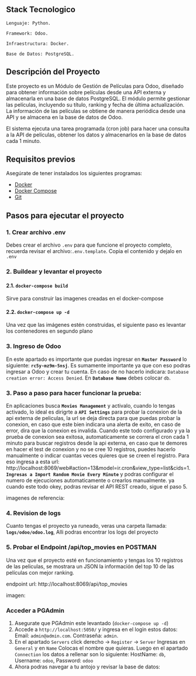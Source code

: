 ## Stack Tecnologico

```
Lenguaje: Python.

Framework: Odoo.

Infraestructura: Docker.

Base de Datos: PostgreSQL.
```

## Descripción del Proyecto

Este proyecto es un Módulo de Gestión de Películas para Odoo, diseñado para obtener información sobre películas desde una API externa y almacenarla en una base de datos PostgreSQL. El módulo permite gestionar las películas, incluyendo su título, ranking y fecha de última actualización. La información de las películas se obtiene de manera periódica desde una API y se almacena en la base de datos de Odoo.

El sistema ejecuta una tarea programada (cron job) para hacer una consulta a la API de películas, obtener los datos y almacenarlos en la base de datos cada 1 minuto.

## Requisitos previos

Asegúrate de tener instalados los siguientes programas:

- [Docker](https://www.docker.com/get-started)
- [Docker Compose](https://docs.docker.com/compose/install/)
- [Git](https://git-scm.com/)

## Pasos para ejecutar el proyecto

### 1. Crear archivo .env

Debes crear el archivo `.env` para que funcione el proyecto completo, recuerda revisar el archivo:`.env.template`. Copia el contenido y dejalo en `.env`

### 2. Buildear y levantar el proyecto

#### **2.1. `docker-compose build`**

Sirve para construir las imagenes creadas en el docker-compose

#### **2.2. `docker-compose up -d`**

Una vez que las imágenes estén construidas, el siguiente paso es levantar los contenedores en segundo plano

### 3. Ingreso de Odoo

En este apartado es importante que puedas ingresar en **`Master Password`** lo siguiente: **`rc5y-mz9m-5nsj`**. Es sumamente importante ya que con eso podras ingresar a Odoo y crear tu cuenta. En caso de no hacerlo indicara: `Database creation error: Access Denied`. En **`Database Name`** debes colocar `db`.

### 3. Paso a paso para hacer funcionar la prueba:

En aplicaciones busca **`Movies Management`** y activalo, cuando lo tengas activado, lo ideal es dirigrte a **`API Settings`** para probar la conexion de la api externa de peliculas, la url se deja directa para que puedas probar la conexion, en caso que este bien indicara una alerta de exito, en caso de error, dira que la conexion es invalida. Cuando este todo configurado y ya la prueba de conexion sea exitosa, automaticamente se correra el cron cada 1 minuto para buscar registros desde la api externa, en caso que te demores en hacer el test de conexion y no se cree 10 registros, puedes hacerlo manualmente o indicar cuantas veces quieres que se creen el registro. Para eso ingresa a esta url: http://localhost:8069/web#action=13&model=ir.cron&view_type=list&cids=1. **`Ingresas a Import Random Movie Every Minute`** y podras configurar el numero de ejecuciones automaticamente o crearlos manualmente. ya cuando este todo okey, podras revisar el API REST creado, sigue el paso 5.

imagenes de referencia:

### 4. Revision de logs

Cuanto tengas el proyecto ya runeado, veras una carpeta llamada: **`logs/odoo/odoo.log`**, Alli podras encontrar los logs del proyecto

### 5. Probar el Endpoint /api/top_movies en POSTMAN

Una vez que el proyecto esté en funcionamiento y tengas los 10 registros de las peliculas, se mostrara un JSON la información del top 10 de las películas con mejor ranking.

endpoint url: http://localhost:8069/api/top_movies

imagen:

### Acceder a PGAdmin

1. Asegurate que PGAdmin este levantado (`docker-compose up -d`)
2. Accede a `http://localhost:5050/` y ingresa en el login estos datos: Email: `admin@admin.com`. Contraseña: `admin`.
3. En el apartado `Servers` click derecho -> `Register` -> `Server` Ingresas en `General` y en `Name` Colocas el nombre que quieras. Luego en el apartado `Connection` los datos a rellenar son lo siguiente: HostName: `db`, Username: `odoo`, Password: `odoo`
4. Ahora podras navegar a tu antojo y revisar la base de datos:
